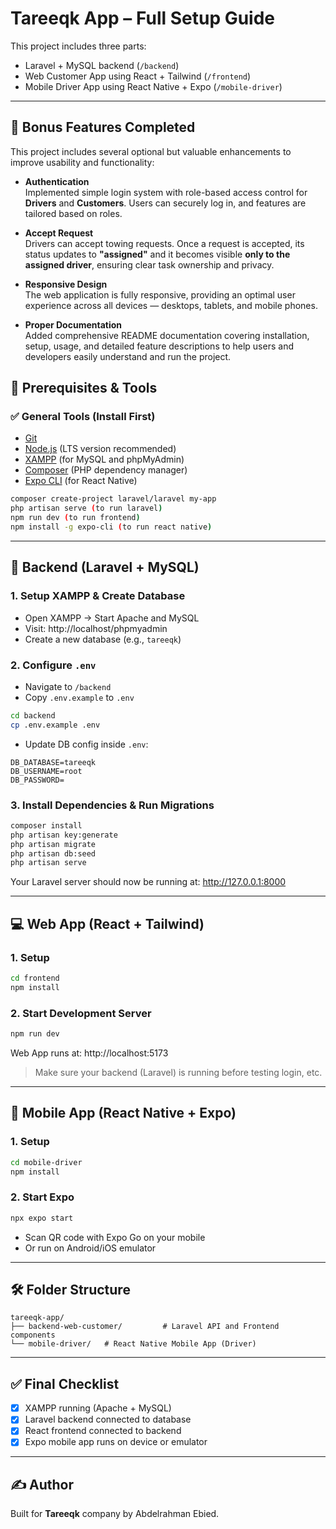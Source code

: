 
# Tareeqk App – Full Setup Guide

This project includes three parts:
- Laravel + MySQL backend (`/backend`)
- Web Customer App using React + Tailwind (`/frontend`)
- Mobile Driver App using React Native + Expo (`/mobile-driver`)

---

## 🌟 Bonus Features Completed

This project includes several optional but valuable enhancements to improve usability and functionality:

- **Authentication**  
  Implemented simple login system with role-based access control for **Drivers** and **Customers**. Users can securely log in, and features are tailored based on roles.

- **Accept Request**  
  Drivers can accept towing requests. Once a request is accepted, its status updates to **"assigned"** and it becomes visible **only to the assigned driver**, ensuring clear task ownership and privacy.

- **Responsive Design**  
  The web application is fully responsive, providing an optimal user experience across all devices — desktops, tablets, and mobile phones.

- **Proper Documentation**  
  Added comprehensive README documentation covering installation, setup, usage, and detailed feature descriptions to help users and developers easily understand and run the project.

## 🧰 Prerequisites & Tools

### ✅ General Tools (Install First)
- [Git](https://git-scm.com/)
- [Node.js](https://nodejs.org/) (LTS version recommended)
- [XAMPP](https://www.apachefriends.org/index.html) (for MySQL and phpMyAdmin)
- [Composer](https://getcomposer.org/) (PHP dependency manager)
- [Expo CLI](https://docs.expo.dev/get-started/installation/) (for React Native)

```bash
composer create-project laravel/laravel my-app
php artisan serve (to run laravel)
npm run dev (to run frontend)
npm install -g expo-cli (to run react native)
```

---

## 🔧 Backend (Laravel + MySQL)

### 1. Setup XAMPP & Create Database
- Open XAMPP → Start Apache and MySQL
- Visit: http://localhost/phpmyadmin
- Create a new database (e.g., `tareeqk`)

### 2. Configure `.env`
- Navigate to `/backend`
- Copy `.env.example` to `.env`
```bash
cd backend
cp .env.example .env
```

- Update DB config inside `.env`:
```env
DB_DATABASE=tareeqk
DB_USERNAME=root
DB_PASSWORD=
```

### 3. Install Dependencies & Run Migrations
```bash
composer install
php artisan key:generate
php artisan migrate
php artisan db:seed
php artisan serve
```

Your Laravel server should now be running at: http://127.0.0.1:8000

---

## 💻 Web App (React + Tailwind)

### 1. Setup
```bash
cd frontend
npm install
```

### 2. Start Development Server
```bash
npm run dev
```

Web App runs at: http://localhost:5173

> Make sure your backend (Laravel) is running before testing login, etc.

---

## 📱 Mobile App (React Native + Expo)

### 1. Setup
```bash
cd mobile-driver
npm install
```

### 2. Start Expo
```bash
npx expo start
```

- Scan QR code with Expo Go on your mobile
- Or run on Android/iOS emulator

---

## 🛠 Folder Structure

```
tareeqk-app/
├── backend-web-customer/         # Laravel API and Frontend components
└── mobile-driver/   # React Native Mobile App (Driver)
```

---

## ✅ Final Checklist

- [x] XAMPP running (Apache + MySQL)
- [x] Laravel backend connected to database
- [x] React frontend connected to backend
- [x] Expo mobile app runs on device or emulator

---

## ✍️ Author
Built for **Tareeqk** company by Abdelrahman Ebied.
